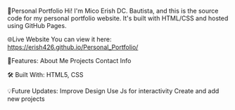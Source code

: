 📁Personal Portfolio
Hi! I'm Mico Erish DC. Bautista, and this is the source code for my personal portfolio website. It's built with HTML/CSS and hosted using GitHub Pages.

🌐Live Website
You can view it here: https://erish426.github.io/Personal_Portfolio/

📌Features:
About Me
Projects
Contact Info

🛠️ Built With:
HTML5, CSS

💡Future Updates:
Improve Design
Use Js for interactivity
Create and add new projects
